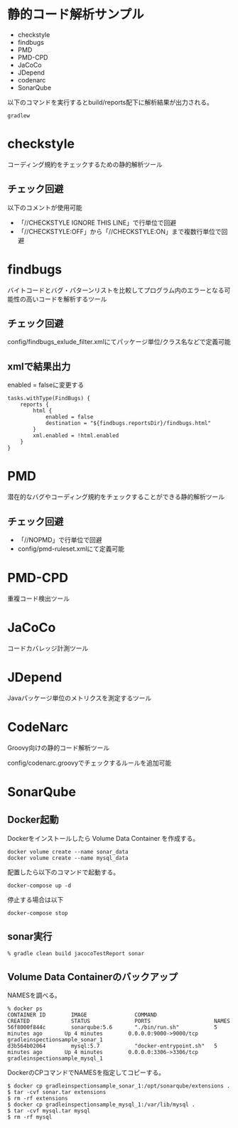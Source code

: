 静的コード解析サンプル
=====================================

* checkstyle
* findbugs
* PMD
* PMD-CPD
* JaCoCo
* JDepend
* codenarc
* SonarQube

以下のコマンドを実行するとbuild/reports配下に解析結果が出力される。

    gradlew

# checkstyle

コーディング規約をチェックするための静的解析ツール

## チェック回避

以下のコメントが使用可能

* 「//CHECKSTYLE IGNORE THIS LINE」で行単位で回避
* 「//CHECKSTYLE:OFF」から「//CHECKSTYLE:ON」まで複数行単位で回避

# findbugs

バイトコードとバグ・パターンリストを比較してプログラム内のエラーとなる可能性の高いコードを解析するツール

## チェック回避

config/findbugs_exlude_filter.xmlにてパッケージ単位/クラス名などで定義可能

## xmlで結果出力

enabled = falseに変更する

    tasks.withType(FindBugs) {
        reports {
            html {
                enabled = false
                destination = "${findbugs.reportsDir}/findbugs.html"
            }
            xml.enabled = !html.enabled
        }
    }

# PMD

潜在的なバグやコーディング規約をチェックすることができる静的解析ツール

## チェック回避

* 「//NOPMD」で行単位で回避
* config/pmd-ruleset.xmlにて定義可能

# PMD-CPD

重複コード検出ツール

# JaCoCo

コードカバレッジ計測ツール

# JDepend

Javaパッケージ単位のメトリクスを測定するツール

# CodeNarc

Groovy向けの静的コード解析ツール

config/codenarc.groovyでチェックするルールを追加可能

# SonarQube

## Docker起動

Dockerをインストールしたら Volume Data Container を作成する。

    docker volume create --name sonar_data
    docker volume create --name mysql_data

配置したら以下のコマンドで起動する。

    docker-compose up -d

停止する場合は以下

    docker-compose stop

## sonar実行

    % gradle clean build jacocoTestReport sonar

## Volume Data Containerのバックアップ

NAMESを調べる。

    % docker ps
    CONTAINER ID        IMAGE               COMMAND                  CREATED             STATUS              PORTS                    NAMES
    56f8000f844c        sonarqube:5.6       "./bin/run.sh"           5 minutes ago       Up 4 minutes        0.0.0.0:9000->9000/tcp   gradleinspectionsample_sonar_1
    d3b564b02064        mysql:5.7           "docker-entrypoint.sh"   5 minutes ago       Up 4 minutes        0.0.0.0:3306->3306/tcp   gradleinspectionsample_mysql_1

DockerのCPコマンドでNAMESを指定してコピーする。

    $ docker cp gradleinspectionsample_sonar_1:/opt/sonarqube/extensions .
    $ tar -cvf sonar.tar extensions
    $ rm -rf extensions
    $ docker cp gradleinspectionsample_mysql_1:/var/lib/mysql .
    $ tar -cvf mysql.tar mysql
    $ rm -rf mysql

